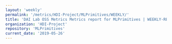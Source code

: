 ```yaml
---
layout: 'weekly'
permalink: '/metrics/HDI-Project/MLPrimitives/WEEKLY/'
title: 'DAI Lab OSS Metrics Metrics report for MLPrimitives | WEEKLY-REPORT-2019-05-26'
organization: 'HDI-Project'
repository: 'MLPrimitives'
current_date: '2019-05-26'
---
```

